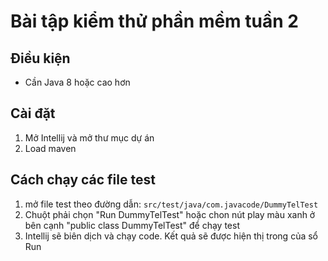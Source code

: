# Bài tập kiểm thử phần mềm tuần 2

## Điều kiện
- Cần Java 8 hoặc cao hơn

## Cài đặt
1. Mở Intellij và mở thư mục dự án
2. Load maven

## Cách chạy các file test
1. mở file test theo đường dẫn:
   `src/test/java/com.javacode/DummyTelTest`
2. Chuột phải chọn "Run DummyTelTest" hoặc chon nút play màu xanh ở bên cạnh "public class DummyTelTest" để chạy test
3. Intellij sẽ biên dịch và chạy code. Kết quả sẽ được hiện thị trong của sổ Run
